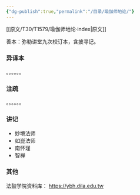 ```yaml
---
{"dg-publish":true,"permalink":"/目录/瑜伽师地论/"}
---
```


[[原文/T30/T1579/瑜伽师地论·index\|原文]]

善本：弥勒讲堂九次校订本，含披寻记。
### 异译本
。。。。。。
### 注疏
。。。。。。
### 讲记
- 妙境法师
- 如崑法师
- 南怀瑾
- 智禅
### 其他
法鼓学院资料库： https://ybh.dila.edu.tw